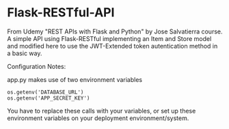 # Flask-RESTful-API
From Udemy "REST APIs with Flask and Python" by Jose Salvatierra course. A simple API using Flask-RESTful implementing an Item and Store model and modified here to use the JWT-Extended token autentication method in a basic way.

Configuration Notes:

app.py makes use of two environment variables

	os.getenv('DATABASE_URL')
	os.getenv('APP_SECRET_KEY')

You have to replace these calls with your variables, or set up these environment variables on your deployment environment/system.

